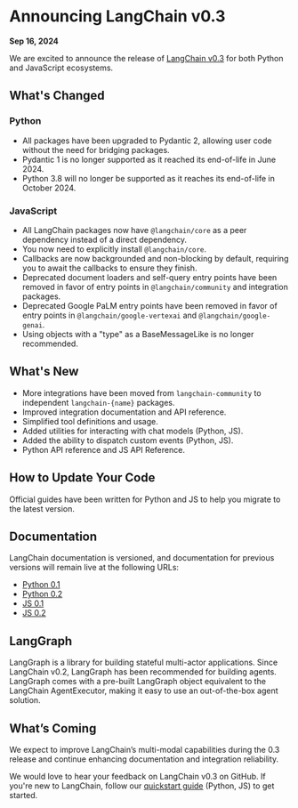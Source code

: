 # Announcing LangChain v0.3  
**Sep 16, 2024**

We are excited to announce the release of [LangChain v0.3](https://blog.langchain.dev/announcing-langchain-v0-3/) for both Python and JavaScript ecosystems.

## What's Changed

### Python
- All packages have been upgraded to Pydantic 2, allowing user code without the need for bridging packages.
- Pydantic 1 is no longer supported as it reached its end-of-life in June 2024.
- Python 3.8 will no longer be supported as it reaches its end-of-life in October 2024.

### JavaScript
- All LangChain packages now have `@langchain/core` as a peer dependency instead of a direct dependency.
- You now need to explicitly install `@langchain/core`.
- Callbacks are now backgrounded and non-blocking by default, requiring you to await the callbacks to ensure they finish.
- Deprecated document loaders and self-query entry points have been removed in favor of entry points in `@langchain/community` and integration packages.
- Deprecated Google PaLM entry points have been removed in favor of entry points in `@langchain/google-vertexai` and `@langchain/google-genai`.
- Using objects with a "type" as a BaseMessageLike is no longer recommended.

## What's New
- More integrations have been moved from `langchain-community` to independent `langchain-{name}` packages.
- Improved integration documentation and API reference.
- Simplified tool definitions and usage.
- Added utilities for interacting with chat models (Python, JS).
- Added the ability to dispatch custom events (Python, JS).
- Python API reference and JS API Reference.

## How to Update Your Code
Official guides have been written for Python and JS to help you migrate to the latest version.

## Documentation
LangChain documentation is versioned, and documentation for previous versions will remain live at the following URLs:
- [Python 0.1](https://python.langchain.com/v0.1/docs/get_started/introduction/?ref=blog.langchain.dev)
- [Python 0.2](https://python.langchain.com/v0.2/docs/introduction/)
- [JS 0.1](https://js.langchain.com/v0.1/docs/get_started/introduction/?ref=blog.langchain.dev)
- [JS 0.2](https://js.langchain.com/v0.2/docs/introduction/?ref=blog.langchain.dev)

## LangGraph
LangGraph is a library for building stateful multi-actor applications. Since LangChain v0.2, LangGraph has been recommended for building agents. LangGraph comes with a pre-built LangGraph object equivalent to the LangChain AgentExecutor, making it easy to use an out-of-the-box agent solution.

## What’s Coming
We expect to improve LangChain’s multi-modal capabilities during the 0.3 release and continue enhancing documentation and integration reliability.

We would love to hear your feedback on LangChain v0.3 on GitHub. If you're new to LangChain, follow our [quickstart guide](https://python.langchain.com/docs/tutorials/llm_chain/?ref=blog.langchain.dev) (Python, JS) to get started.
